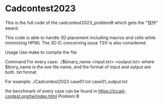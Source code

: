 # Cadcontest2023
This is the full code of the cadcontest2023_problemB which gets the "佳作" award.

This code is able to handle 3D placement including macros and cells while minimizing HPWL
The 3D IC concerning issue TSV is also considered. 

Usage 
Use make to compile the file

Command
For every case:
  ./$binary_name <input.txt> <output.txt>
  where $binry_name is the exe file name, and the format of input and output are both .txt format

For example:
  ./Cadcontest2023 case01.txt case01_output.txt

  the benchmark of every case can be found in https://iccad-contest.org/tw/index.html  Problem B
  
  


